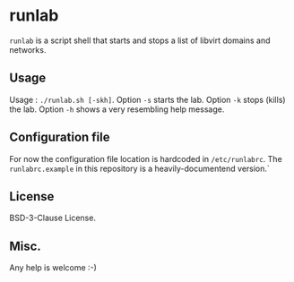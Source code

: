 # runlab

`runlab` is a script shell that starts and stops a list of libvirt domains and networks.

## Usage

Usage : `./runlab.sh [-skh]`.
Option `-s` starts the lab.
Option `-k` stops (kills) the lab.
Option `-h` shows a very resembling help message.

## Configuration file

For now the configuration file location is hardcoded in `/etc/runlabrc`.
The `runlabrc.example` in this repository is a heavily-documentend version.`

## License

BSD-3-Clause License.

## Misc.

Any help is welcome :-)
